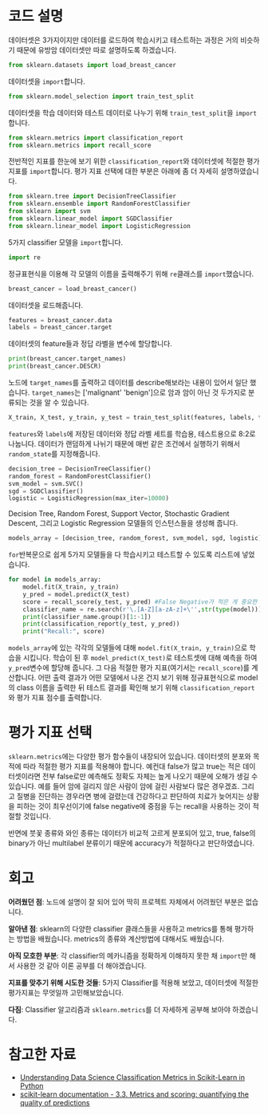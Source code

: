 # 코드 설명

데이터셋은 3가지이지만 데이터를 로드하여 학습시키고 테스트하는 과정은 거의 비슷하기 때문에 유방암 데이터셋만 따로 설명하도록 하겠습니다.

```python
from sklearn.datasets import load_breast_cancer
```
데이터셋을 `import`합니다.
```python
from sklearn.model_selection import train_test_split
```

데이터셋을 학습 데이터와 테스트 데이터로 나누기 위해 `train_test_split`을 `import`합니다.

```python
from sklearn.metrics import classification_report
from sklearn.metrics import recall_score
```
전반적인 지표를 한눈에 보기 위한 `classification_report`와 데이터셋에 적절한 평가 지표를 `import`합니다. 평가 지표 선택에 대한 부분은 아래에 좀 더 자세히 설명하였습니다.

```python
from sklearn.tree import DecisionTreeClassifier
from sklearn.ensemble import RandomForestClassifier
from sklearn import svm
from sklearn.linear_model import SGDClassifier
from sklearn.linear_model import LogisticRegression
```
5가지 classifier 모델을 `import`합니다.

```python
import re
```
정규표현식을 이용해 각 모델의 이름을 출력해주기 위해 `re`클래스를 `import`했습니다.

```python
breast_cancer = load_breast_cancer()
```
데이터셋을 로드해줍니다.

```python
features = breast_cancer.data
labels = breast_cancer.target
```

데이터셋의 feature들과 정답 라벨을 변수에 할당합니다.

```python
print(breast_cancer.target_names)
print(breast_cancer.DESCR)
```

노드에 `target_names`를 출력하고 데이터를 describe해보라는 내용이 있어서 일단 했습니다. `target_names`는 \['malignant' 'benign'\]으로 암과 암이 아닌 것 두가지로 분류되는 것을 알 수 있습니다.

```python
X_train, X_test, y_train, y_test = train_test_split(features, labels, test_size=0.2, random_state=7)
```

`features`와 `labels`에 저장된 데이터와 정답 라벨 세트를 학습용, 테스트용으로 8:2로 나눕니다. 데이터가 랜덤하게 나뉘기 때문에 매번 같은 조건에서 실행하기 위해서 `random_state`를 지정해줍니다.

```python
decision_tree = DecisionTreeClassifier()
random_forest = RandomForestClassifier()
svm_model = svm.SVC()
sgd = SGDClassifier()
logistic = LogisticRegression(max_iter=10000)
```
Decision Tree, Random Forest, Support Vector, Stochastic Gradient Descent, 그리고 Logistic Regression 모델들의 인스턴스들을 생성해 줍니다.

```python
models_array = [decision_tree, random_forest, svm_model, sgd, logistic]
```
`for`반복문으로 쉽게 5가지 모델들을 다 학습시키고 테스트할 수 있도록 리스트에 넣었습니다.

```python
for model in models_array:
    model.fit(X_train, y_train)
    y_pred = model.predict(X_test)
    score = recall_score(y_test, y_pred) #False Negative가 적은 게 중요한 암 진단이기 때문에 Recall을 사용하였습니다.
    classifier_name = re.search(r'\.[A-Z][a-zA-z]+\'',str(type(model)))
    print(classifier_name.group()[1:-1])
    print(classification_report(y_test, y_pred))
    print("Recall:", score)
```

`models_array`에 있는 각각의 모델들에 대해 `model.fit(X_train, y_train)`으로 학습을 시킵니다. 학습이 된 후 `model_predict(X_test)`로 테스트셋에 대해 예측을 하여 `y_pred`변수에 할당해 줍니다. 그 다음 적절한 평가 지표(여기서는 `recall_score`)를 계산합니다. 어떤 출력 결과가 어떤 모델에서 나온 건지 보기 위해 정규표현식으로 model의 class 이름을 출력한 뒤 테스트 결과를 확인해 보기 위해 `classification_report`와 평가 지표 점수를 출력합니다. 

# 평가 지표 선택

`sklearn.metrics`에는 다양한 평가 함수들이 내장되어 있습니다. 데이터셋의 분포와 목적에 따라 적절한 평가 지표를 적용해야 합니다. 예컨대 false가 많고 true는 적은 데이터셋이라면 전부 false로만 예측해도 정확도 자체는 높게 나오기 때문에 오해가 생길 수 있습니다. 예를 들어 암에 걸리지 않은 사람이 암에 걸린 사람보다 많은 경우겠죠. 그리고 질병을 진단하는 경우라면 병에 걸렸는데 건강하다고 판단하여 치료가 늦어지는 상황을 피하는 것이 최우선이기에 false negative에 중점을 두는 recall을 사용하는 것이 적절할 것입니다.

반면에 붓꽃 종류와 와인 종류는 데이터가 비교적 고르게 분포되어 있고, true, false의 binary가 아닌 multilabel 분류이기 때문에 accuracy가 적절하다고 판단하였습니다.

# 회고

**어려웠던 점**: 노드에 설명이 잘 되어 있어 딱히 프로젝트 자체에서 어려웠던 부분은 없습니다.

**알아낸 점**: sklearn의 다양한 classifier 클래스들을 사용하고 metrics를 통해 평가하는 방법을 배웠습니다. metrics의 종류와 계산방법에 대해서도 배웠습니다.

**아직 모호한 부분**: 각 classifier의 메카니즘을 정확하게 이해하지 못한 채 `import`만 해서 사용한 것 같아 이론 공부를 더 해야겠습니다.

**지표를 맞추기 위해 시도한 것들**: 5가지 Classifier를 적용해 보았고, 데이터셋에 적절한 평가지표는 무엇일까 고민해보았습니다.

**다짐**: Classifier 알고리즘과 `sklearn.metrics`를 더 자세하게 공부해 보아야 하겠습니다.

# 참고한 자료
* [Understanding Data Science Classification Metrics in Scikit-Learn in Python](https://towardsdatascience.com/understanding-data-science-classification-metrics-in-scikit-learn-in-python-3bc336865019)
* [scikit-learn documentation - 3.3. Metrics and scoring: quantifying the quality of predictions](https://scikit-learn.org/stable/modules/model_evaluation.html#precision-recall-f-measure-metrics)
